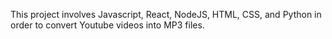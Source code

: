 This project involves Javascript, React, NodeJS, HTML, CSS, and Python in order to convert Youtube videos into MP3 files. 
